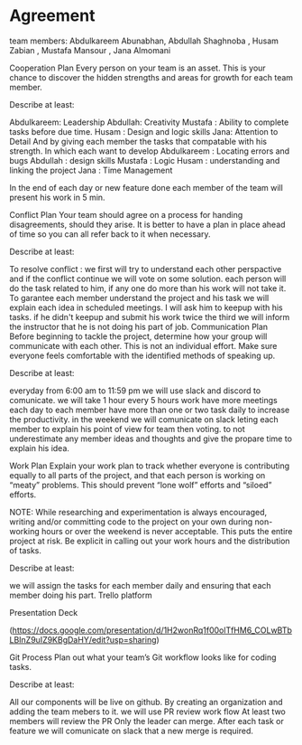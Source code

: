 # Agreement

team members: Abdulkareem Abunabhan, Abdullah Shaghnoba , Husam Zabian , Mustafa Mansour , Jana Almomani

Cooperation Plan
Every person on your team is an asset. This is your chance to discover the hidden strengths and areas for growth for each team member.

Describe at least:

Abdulkareem: Leadership
Abdullah: Creativity 
Mustafa : Ability to complete tasks before due time.
Husam : Design and logic skills 
Jana: Attention to Detail
And by giving each member the tasks that compatable with his strength.
In which each want to develop
Abdulkareem : Locating errors and bugs
Abdullah : design skills
Mustafa : Logic 
Husam : understanding and linking the project 
Jana : Time Management

In the end of each day or new feature done each member of the team will present his work in 5 min.

Conflict Plan
Your team should agree on a process for handing disagreements, should they arise. It is better to have a plan in place ahead of time so you can all refer back to it when necessary.

Describe at least:

To resolve conflict : we first will try to understand each other perspactive and if the conflict continue we will vote on some solution.
each person will do the task related to him, if any one do more than his work will not take it.
To garantee each member understand the project and his task we will explain each idea in scheduled meetings.
I will ask him to keepup with his tasks.
if he didn't keepup and submit his work twice the third we will inform the instructor that he is not doing his part of job.
Communication Plan
Before beginning to tackle the project, determine how your group will communicate with each other. This is not an individual effort. Make sure everyone feels comfortable with the identified methods of speaking up.

Describe at least:

everyday from 6:00 am to 11:59 pm
we will use slack and discord to comunicate.
we will take 1 hour every 5 hours work
have more meetings each day to each member have more than one or two task daily to increase the productivity.
in the weekend we will comunicate on slack
leting each member to explain his point of view for team then voting.
to not underestimate any member ideas and thoughts and give the propare time to explain his idea.

Work Plan
Explain your work plan to track whether everyone is contributing equally to all parts of the project, and that each person is working on “meaty” problems. This should prevent “lone wolf” efforts and “siloed” efforts.

NOTE: While researching and experimentation is always encouraged, writing and/or committing code to the project on your own during non-working hours or over the weekend is never acceptable. This puts the entire project at risk. Be explicit in calling out your work hours and the distribution of tasks.

Describe at least:

we will assign the tasks for each member daily and ensuring that each member doing his part.
Trello platform 

Presentation Deck

(https://docs.google.com/presentation/d/1H2wonRq1f00olTfHM6_COLwBTbLBInZ9uIZ9KBgDaHY/edit?usp=sharing)



Git Process
Plan out what your team’s Git workflow looks like for coding tasks.

Describe at least:

All our components will be live on github.
By creating an organization and adding the team mebers to it.
we will use PR review work flow
At least two members will review the PR
Only the leader can merge.
After each task or feature
we will comunicate on slack that a new merge is required.
